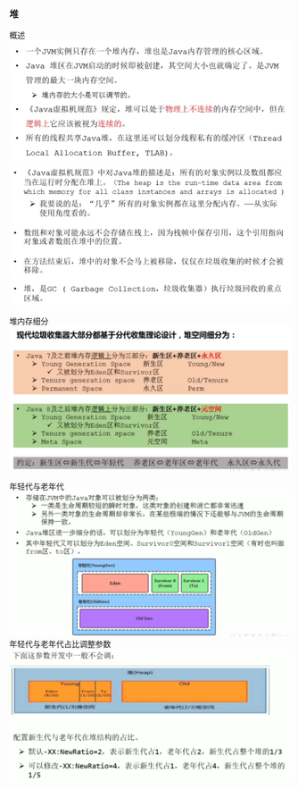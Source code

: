 ### 堆

概述
![img.png](../../../../../resources/堆概述.png)
![img.png](../../../../../resources/堆概述2.png)

堆内存细分
![img.png](../../../../../resources/堆内存细分.png)

年轻代与老年代
![img.png](../../../../../resources/年轻代与老年代.png)
年轻代与老年代占比调整参数
![img.png](../../../../../resources/年轻代与老年代占比调整参数.png)